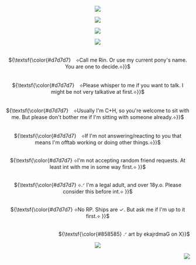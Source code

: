 <p align="center">
<img src=https://github.com/user-attachments/assets/a89f81d1-b616-4fb0-b3e9-36eb48459d32>
</p>

<p align="center">
<img src=https://github.com/user-attachments/assets/99efd53f-eda6-4830-8d15-0eed4fd12fab>
</p>

<p align="center">
<img src="https://readme-typing-svg.demolab.com?font=Zen+Old+Mincho&duration=5000&pause=3000&color=781111&center=true&width=439&lines=✞+𝓣𝓞+𝓗𝓔𝓛𝓛+𝓐𝓝𝓓+𝓑𝓐𝓒𝓚+✞"./>
</p>

<p align="center">
<img src=https://github.com/user-attachments/assets/99efd53f-eda6-4830-8d15-0eed4fd12fab>
</p>

<p align="center">
     <br> ${\textsf{\color{#d7d7d7}　⟡Call me Rin. Or use my current pony's name. You are one to decide.⟡}}$ 
 <br>
  </p>
 <p align="center">
     <br> ${\textsf{\color{#d7d7d7}　⟡Please whisper to me if you want to talk. I might be not very talkative at first.⟡}}$ 
 <br>
  </p>
   <p align="center">
     <br> ${\textsf{\color{#d7d7d7}　⟡Usually I'm C+H, so you're welcome to sit with me. But please don't bother me if I'm sitting with someone already.⟡}}$ 
 <br>
  </p>
   <p align="center">
     <br> ${\textsf{\color{#d7d7d7}　⟡If I'm not answering/reacting to you that means I'm offtab working or doing other things.⟡}}$ 
 <br>
  </p>
    <p align="center">
     <br> ${\textsf{\color{#d7d7d7}  ⟡I'm not accepting random friend requests. At least int with me in some way first.⟡ }}$ 
 <br>
  </p>
 <p align="center">
     <br> ${\textsf{\color{#d7d7d7}  ⟡.ᐟ I'm a legal adult, and over 18y.o. Please consider this before int.⟡ }}$ 
 <br>
  </p>
   <p align="center">
     <br> ${\textsf{\color{#d7d7d7}  ⟡No RP. Ships are ✓. But ask me if I'm up to it first.⟡ }}$ 
 <br>
  </p>

 <p align="right">
     <br> ${\textsf{\color{#858585}  .ᐟ art by ekajrdmaG on X}}$ 
 <br>
  </p>

<p align="center">
<img src=https://github.com/user-attachments/assets/99efd53f-eda6-4830-8d15-0eed4fd12fab>
</p>

<p align="right"> 
 <img src="https://komarev.com/ghpvc/?username=brouillage&color=781111&style=plastic&label=♱+I+see+you+;>+♱"/>
<p align="center">

